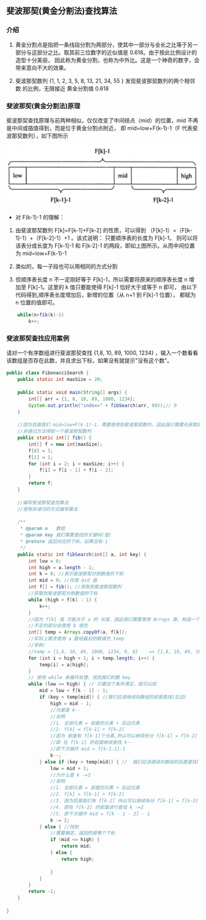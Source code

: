 ## 斐波那契(黄金分割法)查找算法

### 介绍
1)	黄金分割点是指把一条线段分割为两部分，使其中一部分与全长之比等于另一部分与这部分之比。取其前三位数字的近似值是 0.618。由于按此比例设计的造型十分美丽，
因此称为黄金分割，也称为中外比。这是一个神奇的数字，会带来意向不大的效果。

2)	斐波那契数列 {1, 1, 2, 3, 5, 8, 13, 21, 34, 55 } 发现斐波那契数列的两个相邻数 的比例，无限接近 黄金分割值 0.618

### 斐波那契(黄金分割法)原理

斐波那契查找原理与前两种相似，仅仅改变了中间结点（mid）的位置，mid 不再是中间或插值得到，而是位于黄金分割点附近，
即 mid=low+F(k-1)-1（F 代表斐波那契数列），如下图所示

![GoldenSection01](img/GoldenSection01.jpg)

- 对 F(k-1)-1 的理解：
 1)	由斐波那契数列 F[k]=F[k-1]+F[k-2]  的性质，可以得到 （F[k]-1）=（F[k-1]-1）+（F[k-2]-1）+1 。该式说明： 只要顺序表的长度为 F[k]-1，
 则可以将该表分成长度为 F[k-1]-1 和 F[k-2]-1 的两段，即如上图所示。从而中间位置为 mid=low+F(k-1)-1

2)	类似的，每一子段也可以用相同的方式分割
3)	但顺序表长度 n 不一定刚好等于 F[k]-1，所以需要将原来的顺序表长度 n 增加至 F[k]-1。这里的 k 值只要能使得 F[k]-1 恰好大于或等于 n 即可，
由以下代码得到,顺序表长度增加后，新增的位置（从 n+1 到 F[k]-1 位置）， 都赋为 n 位置的值即可。
```java
    while(n>fib(k)-1)
        k++;
```

### 斐波那契查找应用案例
请对一个有序数组进行斐波那契查找 {1,8, 10, 89, 1000, 1234} ，输入一个数看看该数组是否存在此数，并且求出下标，如果没有就提示"没有这个数"。
```java
public class FibonacciSearch {
    public static int maxSize = 20;

    public static void main(String[] args) {
        int[] arr = {1, 8, 10, 89, 1000, 1234};
        System.out.println("index=" + fibSearch(arr, 89));// 0
    }

    //因为后面我们 mid=low+F(k-1)-1，需要使用到斐波那契数列，因此我们需要先获取到一个斐波那契数列
    //非递归方法得到一个斐波那契数列
    public static int[] fib() {
        int[] f = new int[maxSize];
        f[0] = 1;
        f[1] = 1;
        for (int i = 2; i < maxSize; i++) {
            f[i] = f[i - 1] + f[i - 2];
        }
        return f;
    }

    //编写斐波那契查找算法
    //使用非递归的方式编写算法

    /**
     * @param a   数组
     * @param key 我们需要查找的关键码(值)
     * @return 返回对应的下标，如果没有-1
     */
    public static int fibSearch(int[] a, int key) {
        int low = 0;
        int high = a.length - 1;
        int k = 0; //表示斐波那契分割数值的下标
        int mid = 0; //存放 mid 值
        int f[] = fib(); //获取到斐波那契数列
        //获取到斐波那契分割数值的下标
        while (high > f[k] - 1) {
            k++;
        }
        //因为 f[k] 值 可能大于 a 的 长度，因此我们需要使用 Arrays 类，构造一个新的数组，并指向 temp[]
        //不足的部分会使用 0 填充
        int[] temp = Arrays.copyOf(a, f[k]);
        //实际上需求使用 a 数组最后的数填充 temp
        //举例:
        //temp = {1,8, 10, 89, 1000, 1234, 0, 0}	=> {1,8, 10, 89, 1000, 1234, 1234, 1234,}
        for (int i = high + 1; i < temp.length; i++) {
            temp[i] = a[high];
        }
        // 使用 while 来循环处理，找到我们的数 key
        while (low <= high) { // 只要这个条件满足，就可以找
            mid = low + f[k - 1] - 1;
            if (key < temp[mid]) { //我们应该继续向数组的前面查找(左边)
                high = mid - 1;
                //为甚是 k--
                //说明
                //1. 全部元素 = 前面的元素 + 后边元素
                //2. f[k] = f[k-1] + f[k-2]
                //因为 前面有 f[k-1]个元素,所以可以继续拆分 f[k-1] = f[k-2] + f[k-3]
                //即 在 f[k-1] 的前面继续查找 k--
                //即下次循环 mid = f[k-1-1]-1
                k--;
            } else if (key > temp[mid]) { //  我们应该继续向数组的后面查找(右边)
                low = mid + 1;
                //为什么是 k -=2
                //说明
                //1. 全部元素 = 前面的元素 + 后边元素
                //2. f[k] = f[k-1] + f[k-2]
                //3. 因为后面我们有 f[k-2] 所以可以继续拆分 f[k-1] = f[k-3] + f[k-4]
                //4. 即在 f[k-2] 的前面进行查找 k -=2
                //5. 即下次循环 mid = f[k - 1 - 2] - 1
                k -= 2;
            } else { //找到
                //需要确定，返回的是哪个下标
                if (mid <= high) {
                    return mid;
                } else {
                    return high;

                }
            }
        }
        return -1;
    }

}
```




